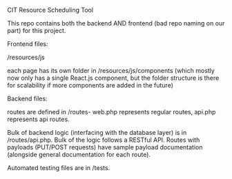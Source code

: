CIT Resource Scheduling Tool


This repo contains both the backend AND frontend (bad repo naming on our part) for this project.

Frontend files:

/resources/js

each page has its own folder in /resources/js/components (which mostly now only has a single React.js component, but the folder structure is there for scalability if more components are added in the future)

Backend files:

routes are defined in /routes- web.php represents regular routes, api.php represents api routes.

Bulk of backend logic (interfacing with the database layer) is in /routes/api.php. Bulk of the logic follows a RESTful API. Routes with payloads (PUT/POST requests) have sample payload documentation (alongside general documentation for each route).

Automated testing files are in /tests.

